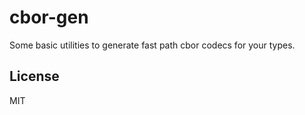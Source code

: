# cbor-gen

Some basic utilities to generate fast path cbor codecs for your types.

## License

MIT
